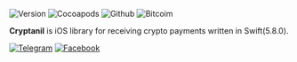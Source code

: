 ![Version](https://img.shields.io/badge/version-1.0.0-blue)
![Cocoapods](https://badgen.net/badge/icon/cocoapods?icon=cocoapods&label)
![Github](https://badgen.net/badge/icon/github?icon=github&label)
![Bitcoim](https://badgen.net/badge/icon/bitcoin?icon=bitcoin&label)

**Cryptanil** is iOS library for receiving crypto payments written in Swift(5.8.0).




[![Telegram](https://img.shields.io/badge/Telegram-2CA5E0?style=for-the-badge&logo=telegram&logoColor=white)](https://t.me/Cryptanil)
[![Facebook](https://img.shields.io/badge/Facebook-%231877F2.svg?style=for-the-badge&logo=Facebook&logoColor=white)](https://facebook.com/Cryptanil)

